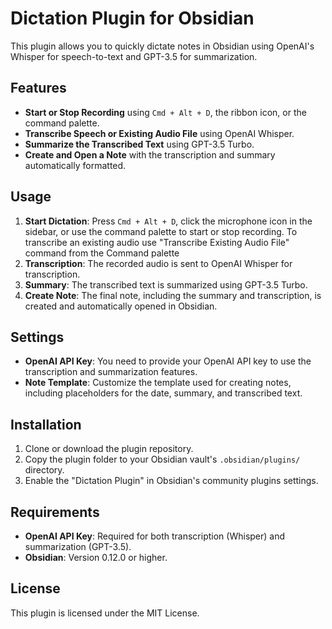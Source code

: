 # Dictation Plugin for Obsidian

This plugin allows you to quickly dictate notes in Obsidian using OpenAI's Whisper for speech-to-text and GPT-3.5 for summarization.

## Features

- **Start or Stop Recording** using `Cmd + Alt + D`, the ribbon icon, or the command palette.
- **Transcribe Speech or Existing Audio File** using OpenAI Whisper.
- **Summarize the Transcribed Text** using GPT-3.5 Turbo.
- **Create and Open a Note** with the transcription and summary automatically formatted.

## Usage

1. **Start Dictation**: Press `Cmd + Alt + D`, click the microphone icon in the sidebar, or use the command palette to start or stop recording. To transcribe an existing audio use "Transcribe Existing Audio File" command from the Command palette
2. **Transcription**: The recorded audio is sent to OpenAI Whisper for transcription.
3. **Summary**: The transcribed text is summarized using GPT-3.5 Turbo.
4. **Create Note**: The final note, including the summary and transcription, is created and automatically opened in Obsidian.

## Settings

- **OpenAI API Key**: You need to provide your OpenAI API key to use the transcription and summarization features.
- **Note Template**: Customize the template used for creating notes, including placeholders for the date, summary, and transcribed text.

## Installation

1. Clone or download the plugin repository.
2. Copy the plugin folder to your Obsidian vault's `.obsidian/plugins/` directory.
3. Enable the "Dictation Plugin" in Obsidian's community plugins settings.

## Requirements

- **OpenAI API Key**: Required for both transcription (Whisper) and summarization (GPT-3.5).
- **Obsidian**: Version 0.12.0 or higher.

## License

This plugin is licensed under the MIT License.
